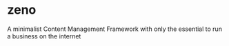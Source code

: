 # zeno
A minimalist Content Management Framework with only the essential to run a business on the internet
